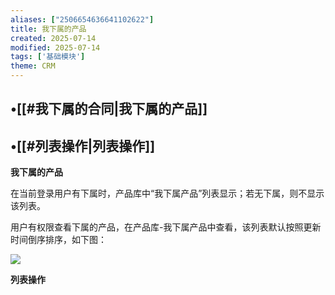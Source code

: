 ```yaml
---
aliases: ["2506654636641102622"]
title: 我下属的产品
created: 2025-07-14
modified: 2025-07-14
tags: ['基础模块']
theme: CRM
---
```


## •[[#我下属的合同|我下属的产品]]

## •[[#列表操作|列表操作]]

**我下属的产品**

在当前登录用户有下属时，产品库中“我下属产品”列表显示；若无下属，则不显示该列表。

用户有权限查看下属的产品，在产品库-我下属产品中查看，该列表默认按照更新时间倒序排序，如下图：

![](https://myhelpdoc.oss-cn-heyuan.aliyuncs.com/mdimages/0491366fc96cfb954779ae8369948530.jpg)

**列表操作**

